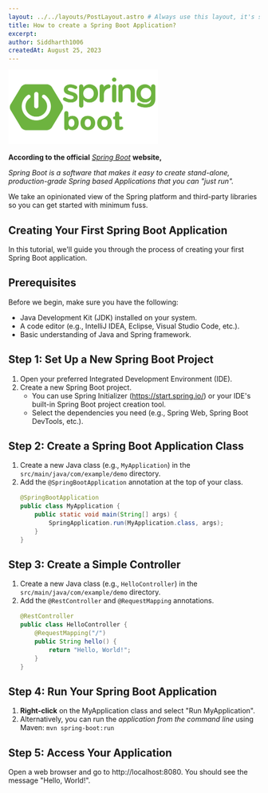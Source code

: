 ```yaml
---
layout: ../../layouts/PostLayout.astro # Always use this layout, it's so the post gets properly styled
title: How to create a Spring Boot Application?
excerpt: 
author: Siddharth1006
createdAt: August 25, 2023
---
```


<img src="../../../public/images/springBootimage.png" width="300" height="150" />

**According to the official** *[Spring Boot](https://spring.io/projects/spring-boot)* **website,**

_Spring Boot is a software that makes it easy to create stand-alone, production-grade Spring based Applications that you can "just run"._

We take an opinionated view of the Spring platform and third-party libraries so you can get started with minimum fuss.

## Creating Your First Spring Boot Application

In this tutorial, we'll guide you through the process of creating your first Spring Boot application.

## Prerequisites

Before we begin, make sure you have the following:

- Java Development Kit (JDK) installed on your system.
- A code editor (e.g., IntelliJ IDEA, Eclipse, Visual Studio Code, etc.).
- Basic understanding of Java and Spring framework.

## Step 1: Set Up a New Spring Boot Project

1. Open your preferred Integrated Development Environment (IDE).
2. Create a new Spring Boot project.
   - You can use Spring Initializer (https://start.spring.io/) or your IDE's built-in Spring Boot project creation tool.
   - Select the dependencies you need (e.g., Spring Web, Spring Boot DevTools, etc.).

## Step 2: Create a Spring Boot Application Class

1. Create a new Java class (e.g., `MyApplication`) in the `src/main/java/com/example/demo` directory.
2. Add the `@SpringBootApplication` annotation at the top of your class.
   ```java
   @SpringBootApplication
   public class MyApplication {
       public static void main(String[] args) {
           SpringApplication.run(MyApplication.class, args);
       }
   }

## Step 3: Create a Simple Controller

1. Create a new Java class (e.g., ```HelloController```) in the ```src/main/java/com/example/demo``` directory.
2. Add the ```@RestController``` and ```@RequestMapping``` annotations.
    ```java
    @RestController
    public class HelloController {
        @RequestMapping("/")
        public String hello() {
            return "Hello, World!";
        }
    }

## Step 4: Run Your Spring Boot Application

1. **Right-click** on the MyApplication class and select "Run MyApplication".
2. Alternatively, you can run the *application from the command line* using Maven:
            ```mvn spring-boot:run```

## Step 5: Access Your Application
Open a web browser and go to http://localhost:8080. You should see the message "Hello, World!".

